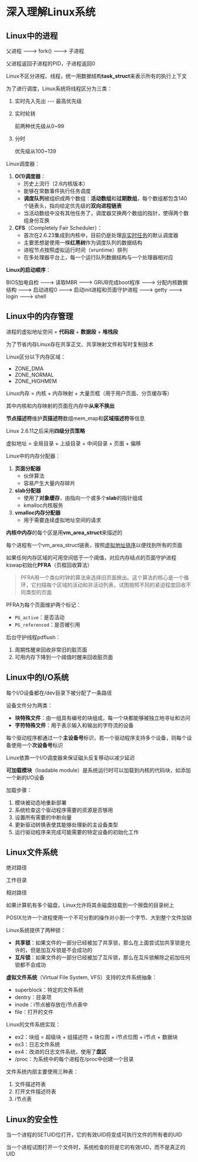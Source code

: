 # 深入理解Linux系统

## Linux中的进程

父进程 ---> fork() ---> 子进程

父进程返回子进程的PID，子进程返回0



Linux不区分进程、线程，统一用数据结构**task_struct**来表示所有的执行上下文



为了进行调度，Linux系统将线程区分为三类：

1. 实时先入先出 --- 最高优先级

2. 实时轮转

   前两种优先级从0~99

3. 分时

   优先级从100~139

Linux调度器：

1. **O(1)调度器**：
   - 历史上流行（2.6内核版本）
   - 能够在常数事件执行任务调度
   - **调度队列**被组织成两个数组：**活动数组**和**过期数组**，每个数组都包含140个链表头，指向给定优先级的**双向进程链表**
   - 当活动数组中没有其他任务了，调度器交换两个数组的指针，使得两个数组身份互换
2. **CFS**（Completely Fair Scheduler）：
   - 首次在2.6.23集成到内核中，目前仍是处理<u>非实时任务</u>的默认调度器
   - 主要思想是使用一棵**红黑树**作为调度队列的数据结构
   - 进程节点按照虚拟运行时间（vruntime）排列
   - 在多处理器平台上，每一个运行队列数据结构与一个处理器相对应



**Linux的启动顺序**：

BIOS加电自检 ---> 读取MBR ---> GRUB完成boot程序 ---> 分配内核数据结构 ---> 启动进程0 ---> 启动init进程和页面守护进程 ---> getty ---> login ---> shell





## Linux中的内存管理

进程的虚拟地址空间 = **代码段** + **数据段** + **堆栈段**

为了节省内存Linux存在共享正文、共享映射文件和写时复制技术



Linux区分以下内存区域：

- ZONE_DMA
- ZONE_NORMAL
- ZONE_HIGHMEM



Linux内存 = 内核 + 内存映射 + 大量页框（用于用户页面、分页缓存等）

其中内核和内存映射的页面在内存中**从来不换出**

**节点描述符**维护**页描述符**数组mem_map和**区域描述符**等信息



Linux 2.6.11之后采用**四级分页策略**

虚拟地址 = 全局目录 + 上级目录 + 中间目录 + 页面 + 偏移



Linux中的内存分配器：

1. **页面分配器**
   - 伙伴算法
   - 容易产生大量内存碎片
2. **slab分配器**
   - 使用了**对象缓存**，由指向一个或多个**slab**的指针组成
   - kmalloc内核服务
3. **vmalloc内存分配器**
   - 用于需要连续虚拟地址空间的请求



**内核中内存**的每个区是用**vm_area_struct**来描述的

每个进程有一个vm_area_struct链表，按照<u>虚拟地址排序</u>以便找到所有的页面



如果任何内存区域的可用空间低于一个阈值，对应内存结点的页面守护进程kswap初始化**PFRA**（页框回收算法）

> PFRA用一个类似时钟的算法来选择旧页面换出。这个算法的核心是一个循环，它扫描每个区域的活动和非活动列表，试图按照不同的紧迫程度回收不同类型的页面

PFRA为每个页面维护两个标记：

- `PG_active`：是否活动
- `PG_referenced`：是否被引用

后台守护线程pdflush：

1. 周期性醒来回收非常旧的脏页面
2. 可用内存下降到一个阈值时醒来回收脏页面





## Linux中的I/O系统

每个I/O设备都在/dev目录下被分配了一条路径

设备文件分为两类：

- **块特殊文件**：由一组具有编号的块组成，每一个块都能够被独立地寻址和访问
- **字符特殊文件**：用于表示输入和输出的字符流的设备

每个驱动程序都通过一个**主设备号**标识，若一个驱动程序支持多个设备，则每个设备使用一个**次设备号**标识



Linux依靠一个I/O调度器来保证磁头反复移动以减少延迟



**可加载模块**（loadable module）是系统运行时可以加载到内核的代码块，如添加一个新的I/O设备

加载步骤：

1. 模块被动态地重新部署
2. 系统检查这个驱动程序需要的资源是否够用
3. 设置所有需要的中断向量
4. 更新驱动转换表使其能够处理新的主设备类型
5. 运行驱动程序来完成可能需要的特定设备的初始化工作





## Linux文件系统

绝对路径

工作目录

相对路径



如果计算机有多个磁盘，Linux允许将其余磁盘挂载到一个擦盘的目录树上



POSIX允许一个进程使用一个不可分割的操作对小到一个字节、大到整个文件加锁



Linux系统提供了两种锁：

- **共享锁**：如果文件的一部分已经被加了共享锁，那么在上面尝试加共享锁是允许的，但是加互斥锁是不会成功的
- **互斥锁**：如果文件的一部分已经被加了互斥锁，那么在互斥锁解除之前加任何锁都不会成功



**虚拟文件系统**（Virtual File System, VFS）支持的文件系统抽象：

- superblock：特定的文件系统
- dentry：目录项
- inode：i节点被存放在i节点表中
- file：打开的文件



Linux的文件系统实现：

- ex2：块组 = 超级块 + 组描述符 + 块位图 + i节点位图 + i节点 + 数据块
- ex3：日志文件系统
- ex4：改进的日志文件系统，使用了**盘区**
- /proc：为系统中的每个进程在/proc中创建一个目录



文件系统内部主要使用三种表：

1. 文件描述符表
2. 打开文件描述符表
3. i节点表





## Linux的安全性

当一个进程的SETUID位打开，它的有效UID将变成可执行文件的所有者的UID

当一个进程试图打开一个文件时，系统检查的将是它的有效UID，而不是真正的UID

